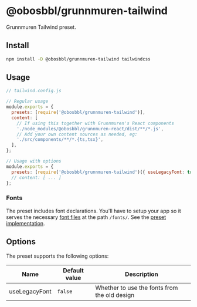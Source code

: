 # @obosbbl/grunnmuren-tailwind

Grunnmuren Tailwind preset.

## Install

```sh
npm install -D @obosbbl/grunnmuren-tailwind tailwindcss
```

## Usage

```js
// tailwind.config.js

// Regular usage
module.exports = {
  presets: [require('@obosbbl/grunnmuren-tailwind')],
  content: [
    // If using this together with Grunnmuren's React components
    './node_modules/@obosbbl/grunnmuren-react/dist/**/*.js',
    // Add your own content sources as needed, eg:
    './src/components/**/*.{ts,tsx}',
  ],
};

// Usage with options
module.exports = {
  presets: [require('@obosbbl/grunnmuren-tailwind')({ useLegacyFont: true }),
  // content: [ ... ]
};
```

### Fonts

The preset includes font declarations. You'll have to setup your app so it serves the necessary [font files](../react/public/fonts/) at the path `/fonts/`. See the [preset implementation](./tailwind-base.cjs).

## Options

The preset supports the following options:

| Name          | Default value | Description                                  |
| ------------- | ------------- | -------------------------------------------- |
| useLegacyFont | `false`       | Whether to use the fonts from the old design |
